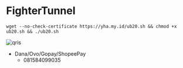 # FighterTunnel
```
wget --no-check-certificate https://yha.my.id/ub20.sh && chmod +x ub20.sh && ./ub20.sh
```
![qris](https://github.com/FighterTunnel/tunnel/raw/main/fodder/bhoikfostyahya/ftvpn.png)
- Dana/Ovo/Gopay/ShopeePay
  - 081584099035
